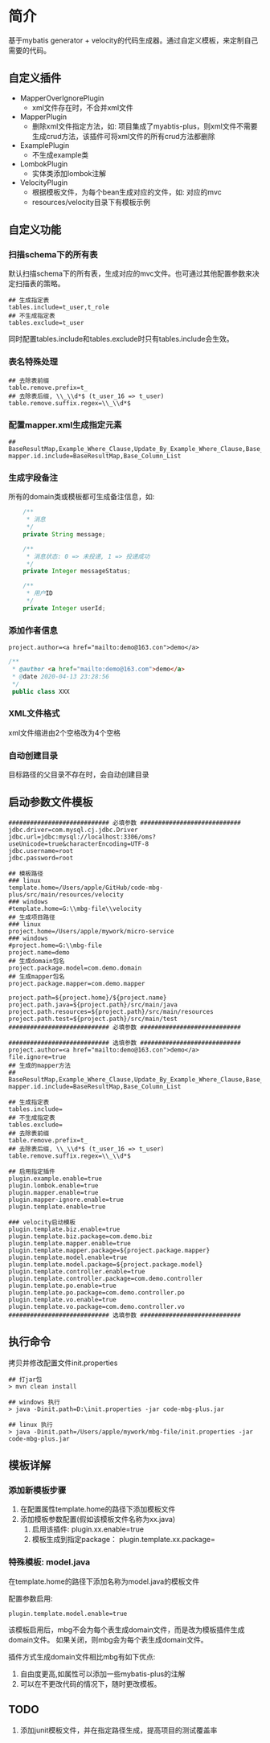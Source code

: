 # 简介

基于mybatis generator + velocity的代码生成器。通过自定义模板，来定制自己需要的代码。

## 自定义插件

- MapperOverIgnorePlugin
	- xml文件存在时，不合并xml文件
- MapperPlugin
	- 删除xml文件指定方法，如: 项目集成了myabtis-plus，则xml文件不需要生成crud方法，该插件可将xml文件的所有crud方法都删除
- ExamplePlugin
	- 不生成example类 
- LombokPlugin
	- 实体类添加lombok注解
- VelocityPlugin
	- 根据模板文件，为每个bean生成对应的文件，如: 对应的mvc
	- resources/velocity目录下有模板示例


## 自定义功能

### 扫描schema下的所有表

默认扫描schema下的所有表，生成对应的mvc文件。也可通过其他配置参数来决定扫描表的策略。

```properties
## 生成指定表
tables.include=t_user,t_role
## 不生成指定表
tables.exclude=t_user
```
同时配置tables.include和tables.exclude时只有tables.include会生效。

### 表名特殊处理

```properties
## 去除表前缀
table.remove.prefix=t_
## 去除表后缀, \\_\\d*$ (t_user_16 => t_user)
table.remove.suffix.regex=\\_\\d*$
```

### 配置mapper.xml生成指定元素

```
## BaseResultMap,Example_Where_Clause,Update_By_Example_Where_Clause,Base_Column_List,selectByExample,selectByPrimaryKey,deleteByPrimaryKey,deleteByExample,insert,insertSelective,countByExample,updateByExampleSelective,updateByExample,updateByPrimaryKeySelective,updateByPrimaryKey
mapper.id.include=BaseResultMap,Base_Column_List
```


### 生成字段备注

所有的domain类或模板都可生成备注信息，如: 

```java
    /**
     * 消息
     */
    private String message;

    /**
     * 消息状态: 0 => 未投递, 1 => 投递成功
     */
    private Integer messageStatus;

    /**
     * 用户ID
     */
    private Integer userId;
```

### 添加作者信息

```properties
project.author=<a href="mailto:demo@163.con">demo</a>
```

```java
/**
 * @author <a href="mailto:demo@163.com">demo</a>
 * @date 2020-04-13 23:28:56
 */
 public class XXX

```

### XML文件格式

xml文件缩进由2个空格改为4个空格

### 自动创建目录

目标路径的父目录不存在时，会自动创建目录

## 启动参数文件模板

```properties
############################ 必填参数 ############################
jdbc.driver=com.mysql.cj.jdbc.Driver
jdbc.url=jdbc:mysql://localhost:3306/oms?useUnicode=true&characterEncoding=UTF-8
jdbc.username=root
jdbc.password=root

## 模板路径
### linux
template.home=/Users/apple/GitHub/code-mbg-plus/src/main/resources/velocity
### windows
#template.home=G:\\mbg-file\\velocity
## 生成项目路径
### linux
project.home=/Users/apple/mywork/micro-service
### windows
#project.home=G:\\mbg-file
project.name=demo
## 生成domain包名
project.package.model=com.demo.domain
## 生成mapper包名
project.package.mapper=com.demo.mapper

project.path=${project.home}/${project.name}
project.path.java=${project.path}/src/main/java
project.path.resources=${project.path}/src/main/resources
project.path.test=${project.path}/src/main/test
############################ 必填参数 ############################

############################ 选填参数 ############################
project.author=<a href="mailto:demo@163.con">demo</a>
file.ignore=true
## 生成的mapper方法
## BaseResultMap,Example_Where_Clause,Update_By_Example_Where_Clause,Base_Column_List,selectByExample,selectByPrimaryKey,deleteByPrimaryKey,deleteByExample,insert,insertSelective,countByExample,updateByExampleSelective,updateByExample,updateByPrimaryKeySelective,updateByPrimaryKey
mapper.id.include=BaseResultMap,Base_Column_List

## 生成指定表
tables.include=
## 不生成指定表
tables.exclude=
## 去除表前缀
table.remove.prefix=t_
## 去除表后缀, \\_\\d*$ (t_user_16 => t_user)
table.remove.suffix.regex=\\_\\d*$

## 启用指定插件
plugin.example.enable=true
plugin.lombok.enable=true
plugin.mapper.enable=true
plugin.mapper-ignore.enable=true
plugin.template.enable=true

### velocity启动模板
plugin.template.biz.enable=true
plugin.template.biz.package=com.demo.biz
plugin.template.mapper.enable=true
plugin.template.mapper.package=${project.package.mapper}
plugin.template.model.enable=true
plugin.template.model.package=${project.package.model}
plugin.template.controller.enable=true
plugin.template.controller.package=com.demo.controller
plugin.template.po.enable=true
plugin.template.po.package=com.demo.controller.po
plugin.template.vo.enable=true
plugin.template.vo.package=com.demo.controller.vo
############################ 选填参数 ############################
```

## 执行命令

拷贝并修改配置文件init.properties

```shell
## 打jar包
> mvn clean install

## windows 执行
> java -Dinit.path=D:\init.properties -jar code-mbg-plus.jar

## linux 执行
> java -Dinit.path=/Users/apple/mywork/mbg-file/init.properties -jar code-mbg-plus.jar
```

## 模板详解

### 添加新模板步骤

1. 在配置属性template.home的路径下添加模板文件
2. 添加模板参数配置(假如该模板文件名称为xx.java)
	1. 启用该插件: plugin.xx.enable=true
	2. 模板生成到指定package： plugin.template.xx.package=

### 特殊模板: model.java

在template.home的路径下添加名称为model.java的模板文件

配置参数启用:

```properties
plugin.template.model.enable=true
```

该模板启用后，mbg不会为每个表生成domain文件，而是改为模板插件生成domain文件。 如果关闭，则mbg会为每个表生成domain文件。 

插件方式生成domain文件相比mbg有如下优点:

1. 自由度更高,如属性可以添加一些mybatis-plus的注解
2. 可以在不更改代码的情况下，随时更改模板。

## TODO

1. 添加junit模板文件，并在指定路径生成，提高项目的测试覆盖率



	 